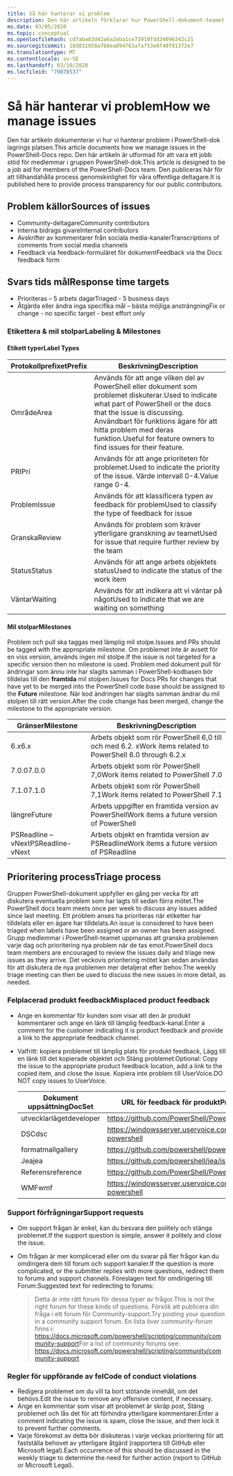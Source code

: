 ```yaml
---
title: Så här hanterar vi problem
description: Den här artikeln förklarar hur PowerShell-dokument-teamet hanterar pull-begäranden.
ms.date: 03/05/2020
ms.topic: conceptual
ms.openlocfilehash: cd7aba83d42a6a2eba1ce73910fdd34096342c21
ms.sourcegitcommit: 18d832858a7b8ea094763afa753e0f48f01372e7
ms.translationtype: MT
ms.contentlocale: sv-SE
ms.lasthandoff: 03/10/2020
ms.locfileid: "79078537"
---
```

# <a name="how-we-manage-issues"></a><span data-ttu-id="fe45f-103">Så här hanterar vi problem</span><span class="sxs-lookup"><span data-stu-id="fe45f-103">How we manage issues</span></span>

<span data-ttu-id="fe45f-104">Den här artikeln dokumenterar vi hur vi hanterar problem i PowerShell-dok lagrings platsen.</span><span class="sxs-lookup"><span data-stu-id="fe45f-104">This article documents how we manage issues in the PowerShell-Docs repo.</span></span> <span data-ttu-id="fe45f-105">Den här artikeln är utformad för att vara ett jobb stöd för medlemmar i gruppen PowerShell-dok.</span><span class="sxs-lookup"><span data-stu-id="fe45f-105">This article is designed to be a job aid for members of the PowerShell-Docs team.</span></span> <span data-ttu-id="fe45f-106">Den publiceras här för att tillhandahålla process genomskinlighet för våra offentliga deltagare.</span><span class="sxs-lookup"><span data-stu-id="fe45f-106">It is published here to provide process transparency for our public contributors.</span></span>

## <a name="sources-of-issues"></a><span data-ttu-id="fe45f-107">Problem källor</span><span class="sxs-lookup"><span data-stu-id="fe45f-107">Sources of issues</span></span>

- <span data-ttu-id="fe45f-108">Community-deltagare</span><span class="sxs-lookup"><span data-stu-id="fe45f-108">Community contributors</span></span>
- <span data-ttu-id="fe45f-109">Interna bidrags givare</span><span class="sxs-lookup"><span data-stu-id="fe45f-109">Internal contributors</span></span>
- <span data-ttu-id="fe45f-110">Avskrifter av kommentarer från sociala media-kanaler</span><span class="sxs-lookup"><span data-stu-id="fe45f-110">Transcriptions of comments from social media channels</span></span>
- <span data-ttu-id="fe45f-111">Feedback via feedback-formuläret för dokument</span><span class="sxs-lookup"><span data-stu-id="fe45f-111">Feedback via the Docs feedback form</span></span>

## <a name="response-time-targets"></a><span data-ttu-id="fe45f-112">Svars tids mål</span><span class="sxs-lookup"><span data-stu-id="fe45f-112">Response time targets</span></span>

- <span data-ttu-id="fe45f-113">Prioriteras – 5 arbets dagar</span><span class="sxs-lookup"><span data-stu-id="fe45f-113">Triaged - 5 business days</span></span>
- <span data-ttu-id="fe45f-114">Åtgärda eller ändra inga specifika mål – bästa möjliga ansträngning</span><span class="sxs-lookup"><span data-stu-id="fe45f-114">Fix or change - no specific target - best effort only</span></span>

### <a name="labeling--milestones"></a><span data-ttu-id="fe45f-115">Etikettera & mil stolpar</span><span class="sxs-lookup"><span data-stu-id="fe45f-115">Labeling & Milestones</span></span>

#### <a name="label-types"></a><span data-ttu-id="fe45f-116">Etikett typer</span><span class="sxs-lookup"><span data-stu-id="fe45f-116">Label Types</span></span>

|<span data-ttu-id="fe45f-117">Protokollprefixet</span><span class="sxs-lookup"><span data-stu-id="fe45f-117">Prefix</span></span>  | <span data-ttu-id="fe45f-118">Beskrivning</span><span class="sxs-lookup"><span data-stu-id="fe45f-118">Description</span></span>                                                         |
|------- | --------------------------------------------------------------------|
|<span data-ttu-id="fe45f-119">Område</span><span class="sxs-lookup"><span data-stu-id="fe45f-119">Area</span></span>    | <span data-ttu-id="fe45f-120">Används för att ange vilken del av PowerShell eller dokument som problemet diskuterar.</span><span class="sxs-lookup"><span data-stu-id="fe45f-120">Used to indicate what part of PowerShell or the docs that the issue is discussing.</span></span><br><span data-ttu-id="fe45f-121">Användbart för funktions ägare för att hitta problem med deras funktion.</span><span class="sxs-lookup"><span data-stu-id="fe45f-121">Useful for feature owners to find issues for their feature.</span></span>|
|<span data-ttu-id="fe45f-122">PRI</span><span class="sxs-lookup"><span data-stu-id="fe45f-122">Pri</span></span>     | <span data-ttu-id="fe45f-123">Används för att ange prioriteten för problemet.</span><span class="sxs-lookup"><span data-stu-id="fe45f-123">Used to indicate the priority of the issue.</span></span> <span data-ttu-id="fe45f-124">Värde intervall 0-4.</span><span class="sxs-lookup"><span data-stu-id="fe45f-124">Value range 0-4.</span></span>        |
|<span data-ttu-id="fe45f-125">Problem</span><span class="sxs-lookup"><span data-stu-id="fe45f-125">Issue</span></span>   | <span data-ttu-id="fe45f-126">Används för att klassificera typen av feedback för problem</span><span class="sxs-lookup"><span data-stu-id="fe45f-126">Used to classify the type of feedback for issue</span></span>                     |
|<span data-ttu-id="fe45f-127">Granska</span><span class="sxs-lookup"><span data-stu-id="fe45f-127">Review</span></span>  | <span data-ttu-id="fe45f-128">Används för problem som kräver ytterligare granskning av teamet</span><span class="sxs-lookup"><span data-stu-id="fe45f-128">Used for issue that require further review by the team</span></span>              |
|<span data-ttu-id="fe45f-129">Status</span><span class="sxs-lookup"><span data-stu-id="fe45f-129">Status</span></span>  | <span data-ttu-id="fe45f-130">Används för att ange arbets objektets status</span><span class="sxs-lookup"><span data-stu-id="fe45f-130">Used to indicate the status of the work item</span></span>                        |
|<span data-ttu-id="fe45f-131">Väntar</span><span class="sxs-lookup"><span data-stu-id="fe45f-131">Waiting</span></span> | <span data-ttu-id="fe45f-132">Används för att indikera att vi väntar på något</span><span class="sxs-lookup"><span data-stu-id="fe45f-132">Used to indicate that we are waiting on something</span></span>                   |

#### <a name="milestones"></a><span data-ttu-id="fe45f-133">Mil stolpar</span><span class="sxs-lookup"><span data-stu-id="fe45f-133">Milestones</span></span>

<span data-ttu-id="fe45f-134">Problem och pull ska taggas med lämplig mil stolpe.</span><span class="sxs-lookup"><span data-stu-id="fe45f-134">Issues and PRs should be tagged with the appropriate milestone.</span></span> <span data-ttu-id="fe45f-135">Om problemet inte är avsett för en viss version, används ingen mil stolpe.</span><span class="sxs-lookup"><span data-stu-id="fe45f-135">If the issue is not targeted for a specific version then no milestone is used.</span></span> <span data-ttu-id="fe45f-136">Problem med dokument pull för ändringar som ännu inte har slagits samman i PowerShell-kodbasen bör tilldelas till den **framtida** mil stolpen.</span><span class="sxs-lookup"><span data-stu-id="fe45f-136">Issues for Docs PRs for changes that have yet to be merged into the PowerShell code base should be assigned to the **Future** milestone.</span></span> <span data-ttu-id="fe45f-137">När kod ändringen har slagits samman ändrar du mil stolpen till rätt version.</span><span class="sxs-lookup"><span data-stu-id="fe45f-137">After the code change has been merged, change the milestone to the appropriate version.</span></span>

|    <span data-ttu-id="fe45f-138">Gränser</span><span class="sxs-lookup"><span data-stu-id="fe45f-138">Milestone</span></span>     |                    <span data-ttu-id="fe45f-139">Beskrivning</span><span class="sxs-lookup"><span data-stu-id="fe45f-139">Description</span></span>                     |
| ---------------- | -------------------------------------------------- |
| <span data-ttu-id="fe45f-140">6.x</span><span class="sxs-lookup"><span data-stu-id="fe45f-140">6.x</span></span>              | <span data-ttu-id="fe45f-141">Arbets objekt som rör PowerShell 6,0 till och med 6.2. x</span><span class="sxs-lookup"><span data-stu-id="fe45f-141">Work items related to PowerShell 6.0 through 6.2.x</span></span> |
| <span data-ttu-id="fe45f-142">7.0.0</span><span class="sxs-lookup"><span data-stu-id="fe45f-142">7.0.0</span></span>            | <span data-ttu-id="fe45f-143">Arbets objekt som rör PowerShell 7,0</span><span class="sxs-lookup"><span data-stu-id="fe45f-143">Work items related to PowerShell 7.0</span></span>               |
| <span data-ttu-id="fe45f-144">7.1.0</span><span class="sxs-lookup"><span data-stu-id="fe45f-144">7.1.0</span></span>            | <span data-ttu-id="fe45f-145">Arbets objekt som rör PowerShell 7,1</span><span class="sxs-lookup"><span data-stu-id="fe45f-145">Work items related to PowerShell 7.1</span></span>               |
| <span data-ttu-id="fe45f-146">längre</span><span class="sxs-lookup"><span data-stu-id="fe45f-146">Future</span></span>           | <span data-ttu-id="fe45f-147">Arbets uppgifter en framtida version av PowerShell</span><span class="sxs-lookup"><span data-stu-id="fe45f-147">Work items a future version of PowerShell</span></span>          |
| <span data-ttu-id="fe45f-148">PSReadline – vNext</span><span class="sxs-lookup"><span data-stu-id="fe45f-148">PSReadline-vNext</span></span> | <span data-ttu-id="fe45f-149">Arbets objekt en framtida version av PSReadline</span><span class="sxs-lookup"><span data-stu-id="fe45f-149">Work items a future version of PSReadline</span></span>          |

## <a name="triage-process"></a><span data-ttu-id="fe45f-150">Prioritering process</span><span class="sxs-lookup"><span data-stu-id="fe45f-150">Triage process</span></span>

<span data-ttu-id="fe45f-151">Gruppen PowerShell-dokument uppfyller en gång per vecka för att diskutera eventuella problem som har lagts till sedan förra mötet.</span><span class="sxs-lookup"><span data-stu-id="fe45f-151">The PowerShell docs team meets once per week to discuss any issues added since last meeting.</span></span> <span data-ttu-id="fe45f-152">Ett problem anses ha prioriteras när etiketter har tilldelats eller en ägare har tilldelats.</span><span class="sxs-lookup"><span data-stu-id="fe45f-152">An issue is considered to have been triaged when labels have been assigned or an owner has been assigned.</span></span> <span data-ttu-id="fe45f-153">Grupp medlemmar i PowerShell-teamet uppmanas att granska problemen varje dag och prioritering nya problem när de tas emot.</span><span class="sxs-lookup"><span data-stu-id="fe45f-153">PowerShell docs team members are encouraged to review the issues daily and triage new issues as they arrive.</span></span> <span data-ttu-id="fe45f-154">Det veckovis prioritering mötet kan sedan användas för att diskutera de nya problemen mer detaljerat efter behov.</span><span class="sxs-lookup"><span data-stu-id="fe45f-154">The weekly triage meeting can then be used to discuss the new issues in more detail, as needed.</span></span>

### <a name="misplaced-product-feedback"></a><span data-ttu-id="fe45f-155">Felplacerad produkt feedback</span><span class="sxs-lookup"><span data-stu-id="fe45f-155">Misplaced product feedback</span></span>

- <span data-ttu-id="fe45f-156">Ange en kommentar för kunden som visar att den är produkt kommentarer och ange en länk till lämplig feedback-kanal.</span><span class="sxs-lookup"><span data-stu-id="fe45f-156">Enter a comment for the customer indicating it is product feedback and provide a link to the appropriate feedback channel.</span></span>
- <span data-ttu-id="fe45f-157">Valfritt: kopiera problemet till lämplig plats för produkt feedback, Lägg till en länk till det kopierade objektet och Stäng problemet.</span><span class="sxs-lookup"><span data-stu-id="fe45f-157">Optional: Copy the issue to the appropriate product feedback location, add a link to the copied item, and close the issue.</span></span> <span data-ttu-id="fe45f-158">Kopiera inte problem till UserVoice.</span><span class="sxs-lookup"><span data-stu-id="fe45f-158">DO NOT copy issues to UserVoice.</span></span>

  | <span data-ttu-id="fe45f-159">Dokument uppsättning</span><span class="sxs-lookup"><span data-stu-id="fe45f-159">DocSet</span></span>    | <span data-ttu-id="fe45f-160">URL för feedback för produkt</span><span class="sxs-lookup"><span data-stu-id="fe45f-160">Product Feedback URL</span></span>                                         |
  | --------- | ------------------------------------------------------------ |
  | <span data-ttu-id="fe45f-161">utvecklarläget</span><span class="sxs-lookup"><span data-stu-id="fe45f-161">developer</span></span> | https://github.com/PowerShell/PowerShell/issues/new/choose   |
  | <span data-ttu-id="fe45f-162">DSC</span><span class="sxs-lookup"><span data-stu-id="fe45f-162">dsc</span></span>       | https://windowsserver.uservoice.com/forums/301869-powershell |
  | <span data-ttu-id="fe45f-163">formatmall</span><span class="sxs-lookup"><span data-stu-id="fe45f-163">gallery</span></span>   | https://github.com/powershell/powershellgallery/issues/new   |
  | <span data-ttu-id="fe45f-164">Jea</span><span class="sxs-lookup"><span data-stu-id="fe45f-164">jea</span></span>       | https://github.com/powershell/jea/issues/new                 |
  | <span data-ttu-id="fe45f-165">Referens</span><span class="sxs-lookup"><span data-stu-id="fe45f-165">reference</span></span> | https://github.com/PowerShell/PowerShell/issues/new/choose   |
  | <span data-ttu-id="fe45f-166">WMF</span><span class="sxs-lookup"><span data-stu-id="fe45f-166">wmf</span></span>       | https://windowsserver.uservoice.com/forums/301869-powershell |

### <a name="support-requests"></a><span data-ttu-id="fe45f-167">Support förfrågningar</span><span class="sxs-lookup"><span data-stu-id="fe45f-167">Support requests</span></span>

- <span data-ttu-id="fe45f-168">Om support frågan är enkel, kan du besvara den politely och stänga problemet.</span><span class="sxs-lookup"><span data-stu-id="fe45f-168">If the support question is simple, answer it politely and close the issue.</span></span>
- <span data-ttu-id="fe45f-169">Om frågan är mer komplicerad eller om du svarar på fler frågor kan du omdirigera dem till forum och support kanaler.</span><span class="sxs-lookup"><span data-stu-id="fe45f-169">If the question is more complicated, or the submitter replies with more questions, redirect them to forums and support channels.</span></span> <span data-ttu-id="fe45f-170">Föreslagen text för omdirigering till Forum:</span><span class="sxs-lookup"><span data-stu-id="fe45f-170">Suggested text for redirecting to forums:</span></span>

    > <span data-ttu-id="fe45f-171">Detta är inte rätt forum för dessa typer av frågor.</span><span class="sxs-lookup"><span data-stu-id="fe45f-171">This is not the right forum for these kinds of questions.</span></span> <span data-ttu-id="fe45f-172">Försök att publicera din fråga i ett forum för Community-support.</span><span class="sxs-lookup"><span data-stu-id="fe45f-172">Try posting your question in a community support forum.</span></span> <span data-ttu-id="fe45f-173">En lista över community-forum finns i: https://docs.microsoft.com/powershell/scripting/community/community-support</span><span class="sxs-lookup"><span data-stu-id="fe45f-173">For a list of community forums see: https://docs.microsoft.com/powershell/scripting/community/community-support</span></span>

### <a name="code-of-conduct-violations"></a><span data-ttu-id="fe45f-174">Regler för uppförande av fel</span><span class="sxs-lookup"><span data-stu-id="fe45f-174">Code of conduct violations</span></span>

- <span data-ttu-id="fe45f-175">Redigera problemet om du vill ta bort stötande innehåll, om det behövs.</span><span class="sxs-lookup"><span data-stu-id="fe45f-175">Edit the issue to remove any offensive content, if necessary.</span></span>
- <span data-ttu-id="fe45f-176">Ange en kommentar som visar att problemet är skräp post, Stäng problemet och lås det för att förhindra ytterligare kommentarer.</span><span class="sxs-lookup"><span data-stu-id="fe45f-176">Enter a comment indicating the issue is spam, close the issue, and then lock it to prevent further comments.</span></span>
- <span data-ttu-id="fe45f-177">Varje förekomst av detta bör diskuteras i varje veckas prioritering för att fastställa behovet av ytterligare åtgärd (rapportera till GitHub eller Microsoft legal).</span><span class="sxs-lookup"><span data-stu-id="fe45f-177">Each occurrence of this should be discussed in the weekly triage to determine the need for further action (report to GitHub or Microsoft Legal).</span></span>
